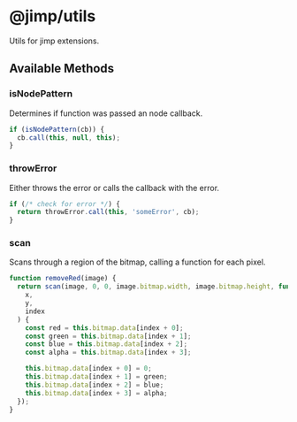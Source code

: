 # @jimp/utils

Utils for jimp extensions.

## Available Methods

### isNodePattern

Determines if function was passed an node callback.

```js
if (isNodePattern(cb)) {
  cb.call(this, null, this);
}
```

### throwError

Either throws the error or calls the callback with the error.

```js
if (/* check for error */) {
  return throwError.call(this, 'someError', cb);
}
```

### scan

Scans through a region of the bitmap, calling a function for each pixel.

```js
function removeRed(image) {
  return scan(image, 0, 0, image.bitmap.width, image.bitmap.height, function(
    x,
    y,
    index
  ) {
    const red = this.bitmap.data[index + 0];
    const green = this.bitmap.data[index + 1];
    const blue = this.bitmap.data[index + 2];
    const alpha = this.bitmap.data[index + 3];

    this.bitmap.data[index + 0] = 0;
    this.bitmap.data[index + 1] = green;
    this.bitmap.data[index + 2] = blue;
    this.bitmap.data[index + 3] = alpha;
  });
}
```
